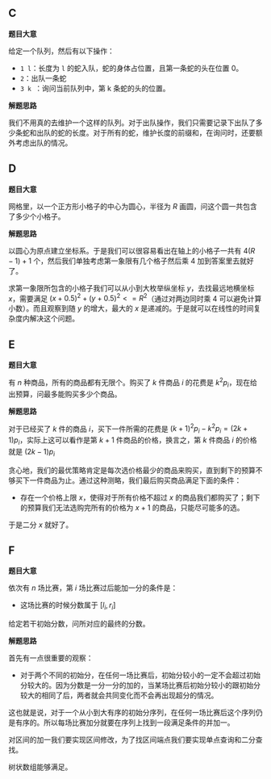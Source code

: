 ## C

**题目大意**

给定一个队列，然后有以下操作：
- `1 l`：长度为 `l` 的蛇入队，蛇的身体占位置，且第一条蛇的头在位置 0。
- `2`：出队一条蛇
- `3 k `：询问当前队列中，第 k 条蛇的头的位置。

**解题思路**

我们不用真的去维护一个这样的队列。对于出队操作，我们只需要记录下出队了多少条蛇和出队的蛇的长度。对于所有的蛇，维护长度的前缀和，在询问时，还要额外考虑出队的情况。

## D

**题目大意**

网格里，以一个正方形小格子的中心为圆心，半径为 $R$ 画圆，问这个圆一共包含了多少个小格子。


**解题思路**

以圆心为原点建立坐标系。于是我们可以很容易看出在轴上的小格子一共有 $4(R - 1) +1$ 个，然后我们单独考虑第一象限有几个格子然后乘 4 加到答案里去就好了。

求第一象限所包含的小格子我们可以从小到大枚举纵坐标 $y$，去找最远地横坐标 $x$，需要满足 $(x + 0.5)^2 + (y + 0.5)^2 <= R^2$（通过对两边同时乘 4 可以避免计算小数）。而且观察到随  $y$ 的增大，最大的 $x$ 是递减的。于是就可以在线性的时间复杂度内解决这个问题。

## E

**题目大意**

有 $n$ 种商品，所有的商品都有无限个。购买了 $k$ 件商品 $i$ 的花费是 $k^2p_i$，现在给出预算，问最多能购买多少个商品。

**解题思路** 

对于已经买了 $k$ 件的商品 $i$，买下一件所需的花费是  $(k + 1)^2p_i - k^2p_i = (2k + 1)p_i$，实际上这可以看作是第 $k + 1$ 件商品的价格，换言之，第 $k$ 件商品 $i$ 的价格就是 $(2k - 1)p_i$

贪心地，我们的最优策略肯定是每次选价格最少的商品来购买，直到剩下的预算不够买下一件商品为止。通过这种测略，我们最后购买商品满足下面的条件：
- 存在一个价格上限 $x$，使得对于所有价格不超过 $x$ 的商品我们都购买了；剩下的预算我们无法选购完所有的价格为 $x + 1$ 的商品，只能尽可能多的选。

于是二分 $x$ 就好了。

## F

**题目大意**

依次有 $n$ 场比赛，第 $i$ 场比赛过后能加一分的条件是：
- 这场比赛的时候分数属于 $[l_i, r_i]$

给定若干初始分数，问所对应的最终的分数。

**解题思路**

首先有一点很重要的观察：
- 对于两个不同的初始分，在任何一场比赛后，初始分较小的一定不会超过初始分较大的。因为分数是一分一分的加的，当某场比赛后初始分较小的跟初始分较大的相同了后，两者就会共同变化而不会再出现超分的情况。

这也就是说，对于一个从小到大有序的初始分序列，在任何一场比赛后这个序列仍是有序的。所以每场比赛加分就要在序列上找到一段满足条件的并加一。

对区间的加一我们要实现区间修改，为了找区间端点我们要实现单点查询和二分查找。

树状数组能够满足。